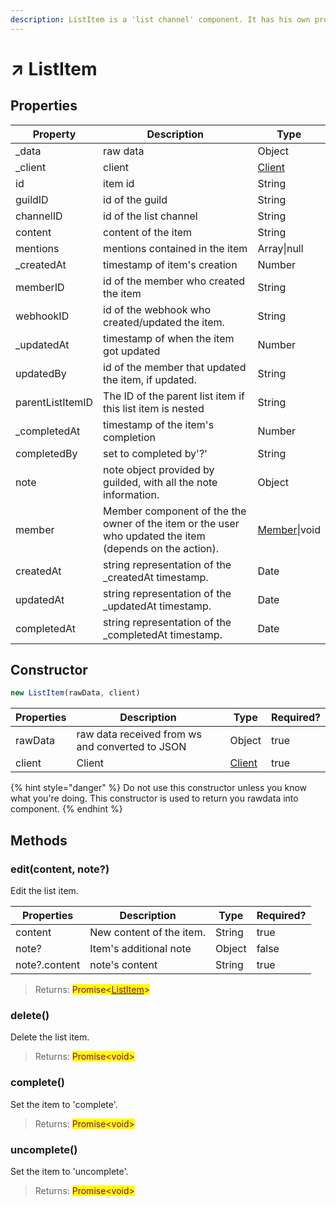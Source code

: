```yaml
---
description: ListItem is a 'list channel' component. It has his own properties and methods.
---
```


# ↗ ListItem

## Properties

| Property         | Description                                                                                             | Type                      |
| ---------------- | ------------------------------------------------------------------------------------------------------- | ------------------------- |
| \_data           | raw data                                                                                                | Object                    |
| \_client         | client                                                                                                  | [Client](client.md)       |
| id               | item id                                                                                                 | String                    |
| guildID          | id of the guild                                                                                         | String                    |
| channelID        | id of the list channel                                                                                  | String                    |
| content          | content of the item                                                                                     | String                    |
| mentions         | mentions contained in the item                                                                          | Array\|null               |
| \_createdAt      | timestamp of item's creation                                                                            | Number                    |
| memberID         | id of the member who created the item                                                                   | String                    |
| webhookID        | id of the webhook who created/updated the item.                                                         | String                    |
| \_updatedAt      | timestamp of when the item got updated                                                                  | Number                    |
| updatedBy        | id of the member that updated the item, if updated.                                                     | String                    |
| parentListItemID | The ID of the parent list item if this list item is nested                                              | String                    |
| \_completedAt    | timestamp of the item's completion                                                                      | Number                    |
| completedBy      | set to completed by'?'                                                                                  | String                    |
| note             | note object provided by guilded, with all the note information.                                         | Object                    |
| member           | Member component of the the owner of the item or the user who updated the item (depends on the action). | [Member](member.md)\|void |
| createdAt        | string representation of the \_createdAt timestamp.                                                     | Date                      |
| updatedAt        | string representation of the \_updatedAt timestamp.                                                     | Date                      |
| completedAt      | string representation of the \_completedAt timestamp.                                                   | Date                      |

## Constructor

```javascript
new ListItem(rawData, client)
```

| Properties | Description                                     | Type                | Required? |
| ---------- | ----------------------------------------------- | ------------------- | --------- |
| rawData    | raw data received from ws and converted to JSON | Object              | true      |
| client     | Client                                          | [Client](client.md) | true      |

{% hint style="danger" %}
Do not use this constructor unless you know what you're doing. This constructor is used to return you rawdata into component.
{% endhint %}

## Methods

### edit(content, note?)

Edit the list item.

| Properties    | Description              | Type   | Required? |
| ------------- | ------------------------ | ------ | --------- |
| content       | New content of the item. | String | true      |
| note?         | Item's additional note   | Object | false     |
| note?.content | note's content           | String | true      |

> Returns: <mark style="color:purple;">Promise<</mark>[<mark style="color:purple;">ListItem</mark>](listitem.md)<mark style="color:purple;">></mark>

### delete()

Delete the list item.

> Returns: <mark style="color:purple;">Promise\<void></mark>

### complete()

Set the item to 'complete'.

> Returns: <mark style="color:purple;">Promise\<void></mark>

### uncomplete()

Set the item to 'uncomplete'.

> Returns: <mark style="color:purple;">Promise\<void></mark>
